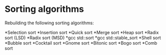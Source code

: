 # Sorting algorithms
Rebuilding the following sorting algorithms:

*Selection sort
*Insertion sort
*Quick sort
*Merge sort
*Heap sort
*Radix sort (LSD)
*Radix sort (MSD)
*gcc std::sort
*gcc std::stable_sort
*Shell sort
*Bubble sort
*Cocktail sort
*Gnome sort
*Bitonic sort
*Bogo sort
*Comb sort